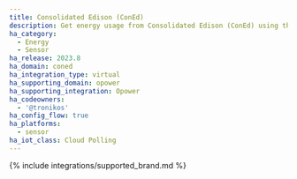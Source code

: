 ```yaml
---
title: Consolidated Edison (ConEd)
description: Get energy usage from Consolidated Edison (ConEd) using the Opower integration
ha_category:
  - Energy
  - Sensor
ha_release: 2023.8
ha_domain: coned
ha_integration_type: virtual
ha_supporting_domain: opower
ha_supporting_integration: Opower
ha_codeowners:
  - '@tronikos'
ha_config_flow: true
ha_platforms:
  - sensor
ha_iot_class: Cloud Polling
---
```


{% include integrations/supported_brand.md %}
